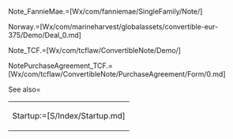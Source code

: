 Note_FannieMae.=[Wx/com/fanniemae/SingleFamily/Note/]

Norway.=[Wx/com/marineharvest/globalassets/convertible-eur-375/Demo/Deal_0.md]

Note_TCF.=[Wx/com/tcflaw/ConvertibleNote/Demo/]

NotePurchaseAgreement_TCF.=[Wx/com/tcflaw/ConvertibleNote/PurchaseAgreement/Form/0.md]

See also=<table><tr><td>

Startup:=[S/Index/Startup.md]